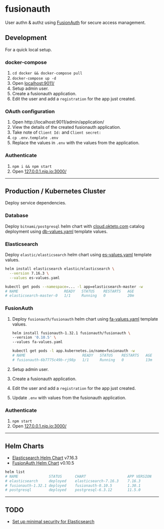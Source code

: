 # fusionauth

User authn & authz using [FusionAuth](https://fusionauth.io/) for secure access management.

## Development

For a quick local setup.

### docker-compose

1. `cd docker && docker-compose pull`
1. `docker-compose up -d`
1. Open [localhost:9011/](http://localhost:9011/)
1. Setup admin user.
1. Create a fusionauth application.
1. Edit the user and add a `registration` for the app just created.

### OAuth configuration

1. Open http://localhost:9011/admin/application/
1. View the details of the created fusionauth application.
1. Take note of `Client Id:` and `Client secret:`
1. `cp .env.template .env`
1. Replace the values in `.env` with the values from the application.

### Authenticate

1. `npm i && npm start`
1. Open [127.0.0.1.nip.io:3000/](http://127.0.0.1.nip.io:3000/)

---

## Production / Kubernetes Cluster

Deploy service dependencies.

### Database


Deploy `bitnami/postgresql` helm chart with [cloud.okteto.com](https://cloud.okteto.com) catalog deployment using [db-values.yaml](db-values.yaml) template values.

### Elasticsearch

Deploy `elastic/elasticsearch` helm chart using [es-values.yaml](es-values.yaml) template values.

```sh
helm install elasticsearch elastic/elasticsearch \
  --version 7.16.3 \
  --values es-values.yaml

kubectl get pods --namespace=... -l app=elasticsearch-master -w
# NAME                     READY   STATUS    RESTARTS   AGE
# elasticsearch-master-0   1/1     Running   0          20m
```

### FusionAuth

1. Deploy `fusionauth/fusionauth` helm chart using [fa-values.yaml](fa-values.yaml) template values.

    ```sh
    helm install fusionauth-1.32.1 fusionauth/fusionauth \
    --version '0.10.5' \
    --values fa-values.yaml

    kubectl get pods -l app.kubernetes.io/name=fusionauth -w
    # NAME                          READY   STATUS    RESTARTS   AGE
    # fusionauth-6b7775c49b-rj98p   1/1     Running   0          13m
    ```
1. Setup admin user.
1. Create a fusionauth application.
1. Edit the user and add a `registration` for the app just created.
2. Update `.env` with values from the fusionauth application.

### Authenticate

1. `npm start`
1. Open [127.0.0.1.nip.io:3000/](http://127.0.0.1.nip.io:3000/)

---

## Helm Charts

- [Elasticsearch Helm Chart](https://github.com/elastic/helm-charts/tree/v7.16.3/elasticsearch) v7.16.3
- [FusionAuth Helm Chart](https://github.com/FusionAuth/charts/tree/0.10.5) v0.10.5


```sh
helm list
# NAME             	STATUS  	CHART               	APP VERSION
# elasticsearch    	deployed	elasticsearch-7.16.3	7.16.3     
# fusionauth-1.32.1	deployed	fusionauth-0.10.5   	1.30.1     
# postgresql       	deployed	postgresql-6.3.12   	11.5.0     
```

---

## TODO

- [Set up minimal security for Elasticsearch](https://www.elastic.co/guide/en/elasticsearch/reference/7.16/security-minimal-setup.html)
